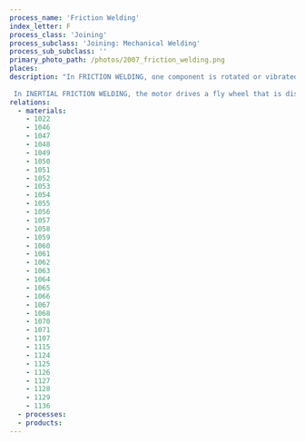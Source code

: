 ```yaml
---
process_name: 'Friction Welding'
index_letter: F
process_class: 'Joining'
process_subclass: 'Joining: Mechanical Welding'
process_sub_subclass: ''
primary_photo_path: /photos/2007_friction_welding.png
places: 
description: "In FRICTION WELDING, one component is rotated or vibrated at high speed, forced into contact with the other, generating frictional heat at the interface, and - when hot - the two are forged together. In direct drive friction welding, the motor is connected to the work piece and starts and stops with each operation.
 
 In INERTIAL FRICTION WELDING, the motor drives a fly wheel that is disconnected from the motor to make the weld. In friction stir welding a non-consumable rotating tool is pushed onto the materials to be welded. The central pin and shoulder compact the two parts to be joined, heating and plasticizing the materials. As the tool moves along the joint line, material from the front of the tool is swept around to the rear, eliminating the interface. The weld quality is excellent (as good as the best fusion welds), and the process is environmentally friendly."
relations: 
  - materials: 
    - 1022
    - 1046
    - 1047
    - 1048
    - 1049
    - 1050
    - 1051
    - 1052
    - 1053
    - 1054
    - 1055
    - 1056
    - 1057
    - 1058
    - 1059
    - 1060
    - 1061
    - 1062
    - 1063
    - 1064
    - 1065
    - 1066
    - 1067
    - 1068
    - 1070
    - 1071
    - 1107
    - 1115
    - 1124
    - 1125
    - 1126
    - 1127
    - 1128
    - 1129
    - 1136
  - processes: 
  - products: 
---
```

